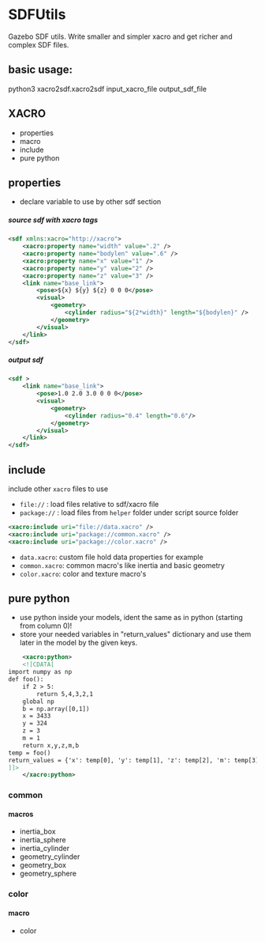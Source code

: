 # SDFUtils
Gazebo SDF utils.  Write smaller and simpler xacro and get richer and complex SDF files.
## basic usage: 
python3 xacro2sdf.xacro2sdf input_xacro_file output_sdf_file 
## XACRO
- properties
- macro
- include
- pure python

## properties
- declare variable to use by other sdf section


##### source sdf with xacro tags
```xml
<sdf xmlns:xacro="http://xacro">
    <xacro:property name="width" value=".2" />
    <xacro:property name="bodylen" value=".6" />
    <xacro:property name="x" value="1" />
    <xacro:property name="y" value="2" />
    <xacro:property name="z" value="3" />
    <link name="base_link">
        <pose>${x} ${y} ${z} 0 0 0</pose>
        <visual>
            <geometry>
                <cylinder radius="${2*width}" length="${bodylen}" />
            </geometry>
        </visual>
    </link>
</sdf>
```
##### output sdf
```xml
<sdf >
    <link name="base_link">
        <pose>1.0 2.0 3.0 0 0 0</pose>
        <visual>
            <geometry>
                <cylinder radius="0.4" length="0.6"/>
            </geometry>
        </visual>
    </link>
</sdf>
```

## include
include other `xacro` files to use

- `file://` : load files relative to sdf/xacro file
- `package://` : load files from `helper` folder under script source folder

```xml
<xacro:include uri="file://data.xacro" />
<xacro:include uri="package://common.xacro" />
<xacro:include uri="package://color.xacro" />
```

- `data.xacro`: custom file hold data properties for example
- `common.xacro`: common macro's like inertia and basic geometry
- `color.xacro`: color and texture macro's

## pure python
- use python inside your models, ident the same as in python (starting from column 0)!
- store your needed variables in "return_values" dictionary and use them later in the model by the given keys.   

```xml
    <xacro:python>
    <![CDATA[
import numpy as np 
def foo(): 
    if 2 > 5: 
        return 5,4,3,2,1
    global np
    b = np.array([0,1])
    x = 3433
    y = 324
    z = 3
    m = 1
    return x,y,z,m,b
temp = foo()
return_values = {'x': temp[0], 'y': temp[1], 'z': temp[2], 'm': temp[3], 'b': temp[4]}
]]>
    </xacro:python> 
```


### common 
#### macros
- inertia_box
- inertia_sphere
- inertia_cylinder
- geometry_cylinder
- geometry_box
- geometry_sphere

### color
#### macro
- color
